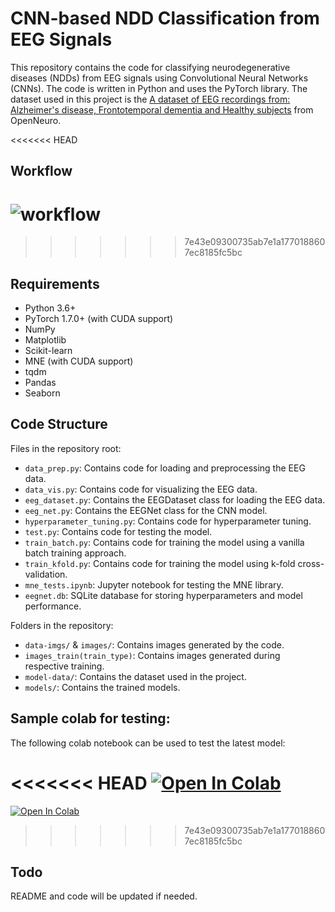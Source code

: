 # CNN-based NDD Classification from EEG Signals

This repository contains the code for classifying neurodegenerative diseases (NDDs) from EEG signals using Convolutional Neural Networks (CNNs). The code is written in Python and uses the PyTorch library. The dataset used in this project is the [A dataset of EEG recordings from: Alzheimer's disease, Frontotemporal dementia and Healthy subjects](https://openneuro.org/datasets/ds004504/versions/1.0.7) from OpenNeuro.

<<<<<<< HEAD
## Workflow
![workflow](https://github.com/Leofierus/eeg-alzheimers-detection/assets/51908556/0125401f-e499-4d79-8d14-b1095d8d5176)
=======
>>>>>>> 7e43e09300735ab7e1a1770188607ec8185fc5bc

## Requirements
- Python 3.6+
- PyTorch 1.7.0+ (with CUDA support)
- NumPy
- Matplotlib
- Scikit-learn
- MNE (with CUDA support)
- tqdm
- Pandas
- Seaborn

## Code Structure
Files in the repository root:
- `data_prep.py`: Contains code for loading and preprocessing the EEG data.
- `data_vis.py`: Contains code for visualizing the EEG data.
- `eeg_dataset.py`: Contains the EEGDataset class for loading the EEG data.
- `eeg_net.py`: Contains the EEGNet class for the CNN model.
- `hyperparameter_tuning.py`: Contains code for hyperparameter tuning.
- `test.py`: Contains code for testing the model.
- `train_batch.py`: Contains code for training the model using a vanilla batch training approach.
- `train_kfold.py`: Contains code for training the model using k-fold cross-validation.
- `mne_tests.ipynb`: Jupyter notebook for testing the MNE library.
- `eegnet.db`: SQLite database for storing hyperparameters and model performance.

Folders in the repository:
- `data-imgs/` & `images/`: Contains images generated by the code.
- `images_train(train_type)`: Contains images generated during respective training.
- `model-data/`: Contains the dataset used in the project.
- `models/`: Contains the trained models.

## Sample colab for testing:
The following colab notebook can be used to test the latest model: 

<<<<<<< HEAD
[![Open In Colab](https://colab.research.google.com/assets/colab-badge.svg)](https://colab.research.google.com/drive/15RNs-woLNx1eir-kVnEldIABBs1xnxHU?usp=sharing)
=======
[![Open In Colab](https://colab.research.google.com/assets/colab-badge.svg)](https://colab.research.google.com/drive/1MtLaPBgMzTZDo-QMCukoJtmQsAdaDrws)
>>>>>>> 7e43e09300735ab7e1a1770188607ec8185fc5bc

## Todo
README and code will be updated if needed.
